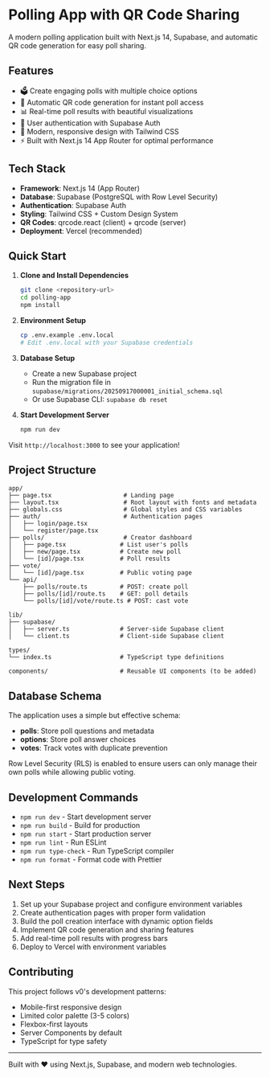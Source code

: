 # Polling App with QR Code Sharing

A modern polling application built with Next.js 14, Supabase, and automatic QR code generation for easy poll sharing.

## Features

- 🗳️ Create engaging polls with multiple choice options
- 📱 Automatic QR code generation for instant poll access
- 📊 Real-time poll results with beautiful visualizations
- 🔐 User authentication with Supabase Auth
- 🎨 Modern, responsive design with Tailwind CSS
- ⚡ Built with Next.js 14 App Router for optimal performance

## Tech Stack

- **Framework**: Next.js 14 (App Router)
- **Database**: Supabase (PostgreSQL with Row Level Security)
- **Authentication**: Supabase Auth
- **Styling**: Tailwind CSS + Custom Design System
- **QR Codes**: qrcode.react (client) + qrcode (server)
- **Deployment**: Vercel (recommended)

## Quick Start

1. **Clone and Install Dependencies**
   ```bash
   git clone <repository-url>
   cd polling-app
   npm install
   ```

2. **Environment Setup**
   ```bash
   cp .env.example .env.local
   # Edit .env.local with your Supabase credentials
   ```

3. **Database Setup**
   - Create a new Supabase project
   - Run the migration file in `supabase/migrations/20250917000001_initial_schema.sql`
   - Or use Supabase CLI: `supabase db reset`

4. **Start Development Server**
   ```bash
   npm run dev
   ```

Visit `http://localhost:3000` to see your application!

## Project Structure

```
app/
├── page.tsx                    # Landing page
├── layout.tsx                  # Root layout with fonts and metadata
├── globals.css                 # Global styles and CSS variables
├── auth/                       # Authentication pages
│   ├── login/page.tsx
│   └── register/page.tsx
├── polls/                      # Creator dashboard
│   ├── page.tsx               # List user's polls
│   ├── new/page.tsx           # Create new poll
│   └── [id]/page.tsx          # Poll results
├── vote/
│   └── [id]/page.tsx          # Public voting page
└── api/
    ├── polls/route.ts         # POST: create poll
    ├── polls/[id]/route.ts    # GET: poll details
    └── polls/[id]/vote/route.ts # POST: cast vote

lib/
├── supabase/
│   ├── server.ts              # Server-side Supabase client
│   └── client.ts              # Client-side Supabase client

types/
└── index.ts                   # TypeScript type definitions

components/                    # Reusable UI components (to be added)
```

## Database Schema

The application uses a simple but effective schema:

- **polls**: Store poll questions and metadata
- **options**: Store poll answer choices
- **votes**: Track votes with duplicate prevention

Row Level Security (RLS) is enabled to ensure users can only manage their own polls while allowing public voting.

## Development Commands

- `npm run dev` - Start development server
- `npm run build` - Build for production
- `npm run start` - Start production server
- `npm run lint` - Run ESLint
- `npm run type-check` - Run TypeScript compiler
- `npm run format` - Format code with Prettier

## Next Steps

1. Set up your Supabase project and configure environment variables
2. Create authentication pages with proper form validation
3. Build the poll creation interface with dynamic option fields
4. Implement QR code generation and sharing features
5. Add real-time poll results with progress bars
6. Deploy to Vercel with environment variables

## Contributing

This project follows v0's development patterns:
- Mobile-first responsive design
- Limited color palette (3-5 colors)
- Flexbox-first layouts
- Server Components by default
- TypeScript for type safety

---

Built with ❤️ using Next.js, Supabase, and modern web technologies.